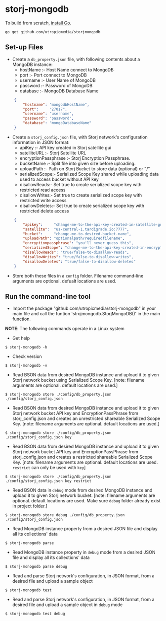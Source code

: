 # storj-mongodb

To build from scratch, [install Go](https://golang.org/doc/install#install).

```
go get github.com/utropicmedia/storjmongodb
```

## Set-up Files
* Create a `db_property.json` file, with following contents about a MongoDB instance:
    * hostName :- Host Name connect to MongoDB
    * port :- Port connect to MongoDB
    * username :- User Name of MongoDB
    * password :- Password of MongoDB
    * database :- MongoDB Database Name

```json
    { 
        "hostname": "mongodbHostName",
        "port":     "27017",
        "username": "username",
        "password": "password",
        "database": "mongoDatabaseName"
    }
```

* Create a `storj_config.json` file, with Storj network's configuration information in JSON format:
    * apiKey :- API key created in Storj satellite gui
    * satelliteURL :- Storj Satellite URL
    * encryptionPassphrase :- Storj Encryption Passphrase.
    * bucketName :- Split file into given size before uploading.
    * uploadPath :- Path on Storj Bucket to store data (optional) or "/"
    * serializedScope:- Serialized Scope Key shared while uploading data used to access bucket without API key
    * disallowReads:- Set true to create serialized scope key with restricted read access
    * disallowWrites:- Set true to create serialized scope key with restricted write access
    * disallowDeletes:- Set true to create serialized scope key with restricted delete access

```json
    { 
        "apikey":     "change-me-to-the-api-key-created-in-satellite-gui",
        "satellite":  "us-central-1.tardigrade.io:7777",
        "bucket":     "change-me-to-desired-bucket-name",
        "uploadPath": "optionalpath/requiredfilename",
        "encryptionpassphrase": "you'll never guess this",
        "serializedScope": "change-me-to-the-api-key-created-in-encryption-access-apiKey",
        "disallowReads": "true/false-to-disallow-reads",
        "disallowWrites": "true/false-to-disallow-writes",
        "disallowDeletes": "true/false-to-disallow-deletes"
    }
```

* Store both these files in a `config` folder.  Filename command-line arguments are optional.  defualt locations are used.

## Run the command-line tool

* Import the package "github.com/utropicmedia/storj-mongodb" in your main file and call the funtion 'strojmongodb.StorjMongoDB()' in the main function.

**NOTE**: The following commands operate in a Linux system

* Get help
```
$ storj-monogodb -h
```

* Check version
```
$ storj-monogodb -v
```

* Read BSON data from desired MongoDB instance and upload it to given Storj network bucket using Serialized Scope Key.  [note: filename arguments are optional.  default locations are used.]
```
$ storj-monogodb store ./config/db_property.json ./config/storj_config.json  
```

* Read BSON data from desired MongoDB instance and upload it to given Storj network bucket API key and EncryptionPassPhrase from storj_config.json and creates an unrestricted shareable Serialized Scope Key.  [note: filename arguments are optional. default locations are used.]
```
$ storj-monogodb store ./config/db_property.json ./config/storj_config.json key
```

* Read BSON data from desired MongoDB instance and upload it to given Storj network bucket API key and EncryptionPassPhrase from storj_config.json and creates a restricted shareable Serialized Scope Key.  [note: filename arguments are optional. default locations are used. `restrict` can only be used with `key`]
```
$ storj-monogodb store ./config/db_property.json ./config/storj_config.json key restrict
```

* Read BSON data in `debug` mode from desired MongoDB instance and upload it to given Storj network bucket.  [note: filename arguments are optional.  default locations are used. Make sure `debug` folder already exist in project folder.]
```
$ storj-monogodb store debug ./config/db_property.json ./config/storj_config.json  
```

* Read MongoDB instance property from a desired JSON file and display all its collections' data
```
$ storj-monogodb parse   
```

* Read MongoDB instance property in `debug` mode from a desired JSON file and display all its collections' data
```
$ storj-monogodb parse debug 
```

* Read and parse Storj network's configuration, in JSON format, from a desired file and upload a sample object
```
$ storj-monogodb test 
```
* Read and parse Storj network's configuration, in JSON format, from a desired file and upload a sample object in `debug` mode
```
$ storj-monogodb test debug 
```